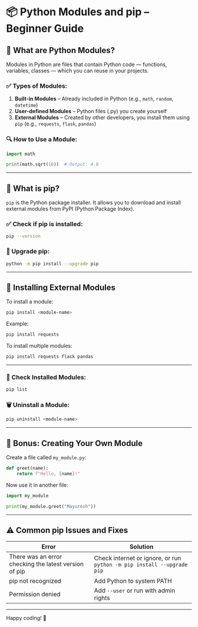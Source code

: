 # 📦 Python Modules and pip – Beginner Guide

## 🔹 What are Python Modules?

Modules in Python are files that contain Python code — functions, variables, classes — which you can reuse in your projects.

### ✅ Types of Modules:

1. **Built-in Modules** – Already included in Python (e.g., `math`, `random`, `datetime`)
2. **User-defined Modules** – Python files (.py) you create yourself
3. **External Modules** – Created by other developers, you install them using `pip` (e.g., `requests`, `flask`, `pandas`)

### 🔍 How to Use a Module:

```python
import math

print(math.sqrt(16))  # Output: 4.0
```

---

## 🔹 What is pip?

`pip` is the Python package installer. It allows you to download and install external modules from PyPI (Python Package Index).

### ✅ Check if pip is installed:

```bash
pip --version
```

### 🔄 Upgrade pip:

```bash
python -m pip install --upgrade pip
```

---

## 🔹 Installing External Modules

To install a module:

```bash
pip install <module-name>
```

Example:

```bash
pip install requests
```

To install multiple modules:

```bash
pip install requests flask pandas
```

---

### 🔎 Check Installed Modules:

```bash
pip list
```

### 🗑️ Uninstall a Module:

```bash
pip uninstall <module-name>
```

---

## 🧠 Bonus: Creating Your Own Module

Create a file called `my_module.py`:

```python
def greet(name):
    return f"Hello, {name}!"
```

Now use it in another file:

```python
import my_module

print(my_module.greet("Mayuresh"))
```

---

## ⚠️ Common pip Issues and Fixes

| Error                                                 | Solution                                                               |
| ----------------------------------------------------- | ---------------------------------------------------------------------- |
| There was an error checking the latest version of pip | Check internet or ignore, or run `python -m pip install --upgrade pip` |
| pip not recognized                                    | Add Python to system PATH                                              |
| Permission denied                                     | Add `--user` or run with admin rights                                  |

---

Happy coding! 🚀
